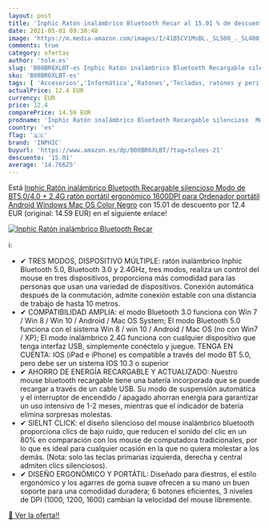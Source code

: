 ```yaml
---
layout: post
title: 'Inphic Ratón inalámbrico Bluetooth Recar al 15.01 % de descuento'
date: 2021-05-01 09:30:48
image: 'https://m.media-amazon.com/images/I/41B5CV1MsBL._SL500_._SL400_.jpg'
comments: true
category: ofertas
author: 'tole.es'
slug: 'B08BR6XLBT-es Inphic Ratón inalámbrico Bluetooth Recargable silencioso...'
sku: 'B08BR6XLBT-es'
tags: [ 'Accesorios','Informática','Ratones','Teclados, ratones y periféricos de entrada','android','inphic', ]
actualPrice: 12.4 EUR
currency: EUR
price: 12.4
comparePrice: 14.59 EUR
prodname: 'Inphic Ratón inalámbrico Bluetooth Recargable silencioso  Modo de BT5.0/4.0 + 2.4G   ratón portátil ergonómico 1600DPI para Ordenador portátil  Android  Windows Mac OS  Color Negro'
country: 'es'
flag: '🇪🇸'
brand: 'INPHIC'
buyurl: 'https://www.amazon.es/dp/B08BR6XLBT/?tag=tolees-21'
descuento: '15.01'
average: '14.76625'
---
```


Está [Inphic Ratón inalámbrico Bluetooth Recargable silencioso  Modo de BT5.0/4.0 + 2.4G   ratón portátil ergonómico 1600DPI para Ordenador portátil  Android  Windows Mac OS  Color Negro](https://www.amazon.es/dp/B08BR6XLBT/?tag=tolees-21) con 15.01 de descuento por 12.4 EUR (original: 14.59 EUR) en el siguiente enlace!

[![Inphic Ratón inalámbrico Bluetooth Recar](https://m.media-amazon.com/images/I/41B5CV1MsBL._SL500_._SL400_.jpg)](https://www.amazon.es/dp/B08BR6XLBT/?tag=tolees-21)

ℹ️:

- ✔ TRES MODOS, DISPOSITIVO MÚLTIPLE: ratón inalámbrico Inphic Bluetooth 5.0, Bluetooth 3.0 y 2.4GHz, tres modos, realiza un control del mouse en tres dispositivos, proporciona más comodidad para las personas que usan una variedad de dispositivos. Conexión automática después de la conmutación, admite conexión estable con una distancia de trabajo de hasta 10 metros.
- ✔ COMPATIBILIDAD AMPLIA: el modo Bluetooth 3.0 funciona con Win 7 / Win 8 / Win 10 / Android / Mac OS System; El modo Bluetooth 5.0 funciona con el sistema Win 8 / win 10 / Android / Mac OS (no con Win7 / XP); El modo inalámbrico 2.4G funciona con cualquier dispositivo que tenga interfaz USB, simplemente conéctelo y juegue. TENGA EN CUENTA: IOS (iPad e iPhone) es compatible a través del modo BT 5.0, pero debe ser un sistema IOS 10.3 o superior
- ✔ AHORRO DE ENERGÍA RECARGABLE Y ACTUALIZADO: Nuestro mouse bluetooth recargable tiene una batería incorporada que se puede recargar a través de un cable USB. Su modo de suspensión automática y el interruptor de encendido / apagado ahorran energía para garantizar un uso intensivo de 1-2 meses, mientras que el indicador de batería elimina sorpresas molestas.
- ✔ SIELNT CLICK: el diseño silencioso del mouse inalámbrico bluetooth proporciona clics de bajo ruido, que reducen el sonido del clic en un 80% en comparación con los mouse de computadora tradicionales, por lo que es ideal para cualquier ocasión en la que no quiera molestar a los demás. (Nota: solo las teclas primarias izquierda, derecha y central admiten clics silenciosos).
- ✔ DISEÑO ERGONÓMICO Y PORTÁTIL: Diseñado para diestros, el estilo ergonómico y los agarres de goma suave ofrecen a su mano un buen soporte para una comodidad duradera; 6 botones eficientes, 3 niveles de DPI (1000, 1200, 1600) cambian la velocidad del mouse libremente.

[🛒 Ver la oferta!!](https://www.amazon.es/dp/B08BR6XLBT/?tag=tolees-21)

